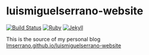 # luismiguelserrano-website

[![Build Status](https://travis-ci.org/lmserrano/luismiguelserrano-website.svg?branch=source)](https://travis-ci.org/lmserrano/luismiguelserrano-website)
[![Ruby](https://img.shields.io/badge/ruby-2.3.3-blue.svg?style=flat)](http://travis-ci.org/lmserrano/luismiguelserrano-website)
[![Jekyll](https://img.shields.io/badge/jekyll-3.6.2-blue.svg?style=flat)](https://travis-ci.org/lmserrano/luismiguelserrano-website)

This is the source of my personal blog [lmserrano.github.io/luismiguelserrano-website](https://lmserrano.github.io/luismiguelserrano-website)